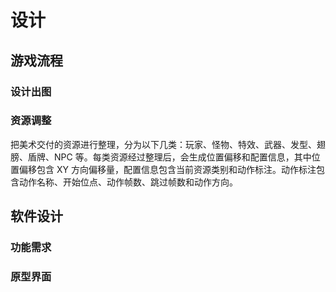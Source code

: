 # 设计

## 游戏流程

### 设计出图

### 资源调整

把美术交付的资源进行整理，分为以下几类：玩家、怪物、特效、武器、发型、翅膀、盾牌、NPC 等。每类资源经过整理后，会生成位置偏移和配置信息，其中位置偏移包含 XY 方向偏移量，配置信息包含当前资源类别和动作标注。动作标注包含动作名称、开始位点、动作帧数、跳过帧数和动作方向。

## 软件设计

### 功能需求

### 原型界面
